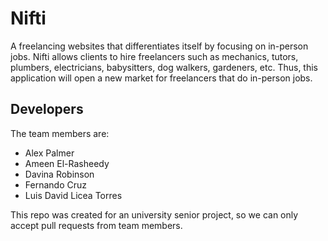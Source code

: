 # Nifti

A freelancing websites that differentiates itself by focusing on in-person jobs.
Nifti allows clients to hire freelancers such as mechanics, tutors, plumbers,
electricians, babysitters, dog walkers, gardeners, etc. Thus, this application
will open a new market for freelancers that do in-person jobs.

## Developers

The team members are:
- Alex Palmer
- Ameen El-Rasheedy
- Davina Robinson
- Fernando Cruz
- Luis David Licea Torres

This repo was created for an university senior project, so we can only accept
pull requests from team members.